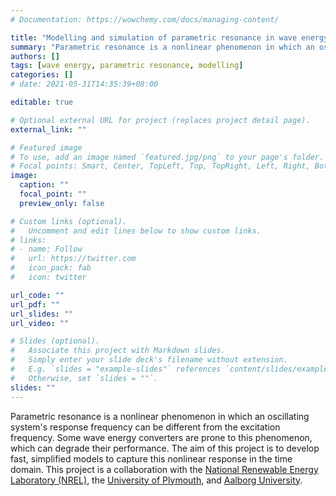 ```yaml
---
# Documentation: https://wowchemy.com/docs/managing-content/

title: "Modelling and simulation of parametric resonance in wave energy converters using a simplified model"
summary: "Parametric resonance is a nonlinear phenomenon in which an oscillating system's response frequency can be different from the excitation frequency. Some wave energy converters are prone to this phenomenon, which can degrade their performance. The aim of this project is to develop fast, simplified models to capture this nonlinear response in the time domain."
authors: []
tags: [wave energy, parametric resonance, modelling]
categories: []
# date: 2021-05-31T14:35:39+08:00

editable: true

# Optional external URL for project (replaces project detail page).
external_link: ""

# Featured image
# To use, add an image named `featured.jpg/png` to your page's folder.
# Focal points: Smart, Center, TopLeft, Top, TopRight, Left, Right, BottomLeft, Bottom, BottomRight.
image:
  caption: ""
  focal_point: ""
  preview_only: false

# Custom links (optional).
#   Uncomment and edit lines below to show custom links.
# links:
# - name: Follow
#   url: https://twitter.com
#   icon_pack: fab
#   icon: twitter

url_code: ""
url_pdf: ""
url_slides: ""
url_video: ""

# Slides (optional).
#   Associate this project with Markdown slides.
#   Simply enter your slide deck's filename without extension.
#   E.g. `slides = "example-slides"` references `content/slides/example-slides.md`.
#   Otherwise, set `slides = ""`.
slides: ""
---
```


Parametric resonance is a nonlinear phenomenon in which an oscillating system's response frequency can be different from the excitation frequency.
Some wave energy converters are prone to this phenomenon, which can degrade their performance.
The aim of this project is to develop fast, simplified models to capture this nonlinear response in the time domain.
This project is a collaboration with the [National Renewable Energy Laboratory (NREL)](https://www.nrel.gov/), the [University of Plymouth](https://www.plymouth.ac.uk/), and [Aalborg University](https://www.en.aau.dk/).
